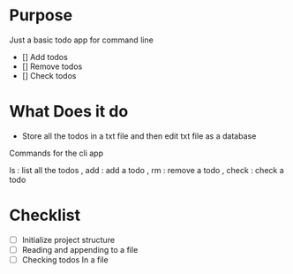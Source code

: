 # Purpose

Just a basic todo app for command line

- [] Add todos
- [] Remove todos
- [] Check todos


# What Does it do
- Store all the todos in a txt file and then edit txt file as a database

Commands for the cli app

ls : list all the todos , add : add a todo , rm : remove a todo , check : check a todo

# Checklist
- [ ] Initialize project structure
- [ ] Reading and appending to a file
- [ ] Checking todos In a file
